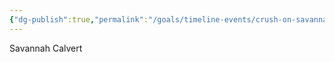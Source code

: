 ```yaml
---
{"dg-publish":true,"permalink":"/goals/timeline-events/crush-on-savannah-calvert/","title":"Crush on Savannah Calvert","tags":["timeline","crush"],"created":"","updated":""}
---
```



Savannah Calvert